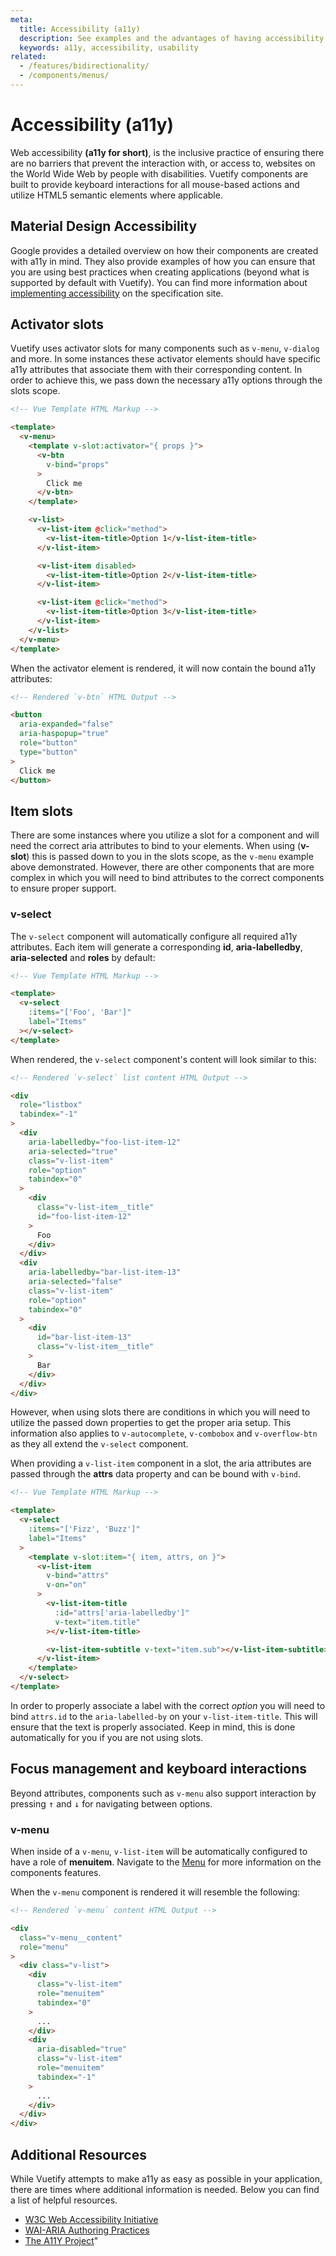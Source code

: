 ```yaml
---
meta:
  title: Accessibility (a11y)
  description: See examples and the advantages of having accessibility (a11y) support in Vuetify components.
  keywords: a11y, accessibility, usability
related:
  - /features/bidirectionality/
  - /components/menus/
---
```


# Accessibility (a11y)

Web accessibility **(a11y for short)**, is the inclusive practice of ensuring there are no barriers that prevent the interaction with, or access to, websites on the World Wide Web by people with disabilities. Vuetify components are built to provide keyboard interactions for all mouse-based actions and utilize HTML5 semantic elements where applicable.

<entry />

## Material Design Accessibility

Google provides a detailed overview on how their components are created with a11y in mind. They also provide examples of how you can ensure that you are using best practices when creating applications (beyond what is supported by default with Vuetify). You can find more information about [implementing accessibility](https://material.io/design/usability/accessibility.html) on the specification site.

## Activator slots

Vuetify uses activator slots for many components such as `v-menu`, `v-dialog` and more. In some instances these activator elements should have specific a11y attributes that associate them with their corresponding content. In order to achieve this, we pass down the necessary a11y options through the slots scope.

```html
<!-- Vue Template HTML Markup -->

<template>
  <v-menu>
    <template v-slot:activator="{ props }">
      <v-btn
        v-bind="props"
      >
        Click me
      </v-btn>
    </template>

    <v-list>
      <v-list-item @click="method">
        <v-list-item-title>Option 1</v-list-item-title>
      </v-list-item>

      <v-list-item disabled>
        <v-list-item-title>Option 2</v-list-item-title>
      </v-list-item>

      <v-list-item @click="method">
        <v-list-item-title>Option 3</v-list-item-title>
      </v-list-item>
    </v-list>
  </v-menu>
</template>
```

When the activator element is rendered, it will now contain the bound a11y attributes:

```html
<!-- Rendered `v-btn` HTML Output -->

<button
  aria-expanded="false"
  aria-haspopup="true"
  role="button"
  type="button"
>
  Click me
</button>
```

## Item slots

There are some instances where you utilize a slot for a component and will need the correct aria attributes to bind to your elements. When using (**v-slot**) this is passed down to you in the slots scope, as the `v-menu` example above demonstrated. However, there are other components that are more complex in which you will need to bind attributes to the correct components to ensure proper support.

### v-select

The `v-select` component will automatically configure all required a11y attributes. Each item will generate a corresponding **id**, **aria-labelledby**, **aria-selected** and **roles** by default:

```html
<!-- Vue Template HTML Markup -->

<template>
  <v-select
    :items="['Foo', 'Bar']"
    label="Items"
  ></v-select>
</template>
```

When rendered, the `v-select` component's content will look similar to this:

```html
<!-- Rendered `v-select` list content HTML Output -->

<div
  role="listbox"
  tabindex="-1"
>
  <div
    aria-labelledby="foo-list-item-12"
    aria-selected="true"
    class="v-list-item"
    role="option"
    tabindex="0"
  >
    <div
      class="v-list-item__title"
      id="foo-list-item-12"
    >
      Foo
    </div>
  </div>
  <div
    aria-labelledby="bar-list-item-13"
    aria-selected="false"
    class="v-list-item"
    role="option"
    tabindex="0"
  >
    <div
      id="bar-list-item-13"
      class="v-list-item__title"
    >
      Bar
    </div>
  </div>
</div>
```

However, when using slots there are conditions in which you will need to utilize the passed down properties to get the proper aria setup. This information also applies to `v-autocomplete`, `v-combobox` and `v-overflow-btn` as they all extend the `v-select` component.

<example file="accessibility/select-list-item" />

<promoted slug="vuetify-github-sponsors" />

When providing a `v-list-item` component in a slot, the aria attributes are passed through the **attrs** data property and can be bound with `v-bind`.

```html
<!-- Vue Template HTML Markup -->

<template>
  <v-select
    :items="['Fizz', 'Buzz']"
    label="Items"
  >
    <template v-slot:item="{ item, attrs, on }">
      <v-list-item
        v-bind="attrs"
        v-on="on"
      >
        <v-list-item-title
          :id="attrs['aria-labelledby']"
          v-text="item.title"
        ></v-list-item-title>

        <v-list-item-subtitle v-text="item.sub"></v-list-item-subtitle>
      </v-list-item>
    </template>
  </v-select>
</template>
```

In order to properly associate a label with the correct _option_ you will need to bind `attrs.id` to the `aria-labelled-by` on your `v-list-item-title`. This will ensure that the text is properly associated. Keep in mind, this is done automatically for you if you are not using slots.

## Focus management and keyboard interactions

Beyond attributes, components such as `v-menu` also support interaction by pressing <kbd>↑</kbd> and <kbd>↓</kbd> for navigating between options.

### v-menu

When inside of a `v-menu`, `v-list-item` will be automatically configured to have a role of **menuitem**. Navigate to the [Menu](/components/menus) for more information on the components features.

<example file="accessibility/menu" />

When the `v-menu` component is rendered it will resemble the following:

```html
<!-- Rendered `v-menu` content HTML Output -->

<div
  class="v-menu__content"
  role="menu"
>
  <div class="v-list">
    <div
      class="v-list-item"
      role="menuitem"
      tabindex="0"
    >
      ...
    </div>
    <div
      aria-disabled="true"
      class="v-list-item"
      role="menuitem"
      tabindex="-1"
    >
      ...
    </div>
  </div>
</div>
```

## Additional Resources

While Vuetify attempts to make a11y as easy as possible in your application, there are times where additional information is needed. Below you can find a list of helpful resources.

- [W3C Web Accessibility Initiative](https://www.w3.org/WAI/)
- [WAI-ARIA Authoring Practices](https://www.w3.org/TR/wai-aria-practices-1.1/)
- [The A11Y Project](https://a11yproject.com/)"
